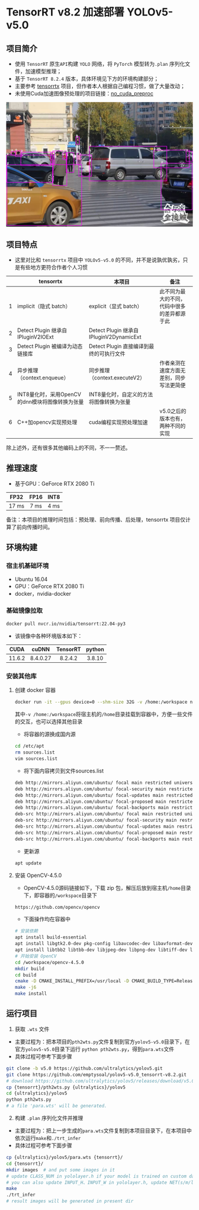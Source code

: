 # TensorRT v8.2 加速部署 YOLOv5-v5.0

## 项目简介

- 使用 `TensorRT` 原生`API`构建 `YOLO` 网络，将 `PyTorch` 模型转为`.plan` 序列化文件，加速模型推理；
- 基于 `TensorRT 8.2.4` 版本，具体环境见下方的环境构建部分；
- 主要参考 [tensorrtx](https://github.com/wang-xinyu/tensorrtx) 项目，但作者本人根据自己编程习惯，做了大量改动；
- 未使用Cuda加速图像预处理的项目链接：[no_cuda_preproc](https://github.com/emptysoal/TensorRT-v8-YOLOv5-v5.0/tree/cpp-preproc)

![](samples/_002.jpeg)

## 项目特点

- 这里对比和 `tensorrtx` 项目中 `YOLOv5-v5.0` 的不同，并不是说孰优孰劣，只是有些地方更符合作者个人习惯

|      | tensorrtx                                       | 本项目                                   | 备注                                         |
| ---- | ----------------------------------------------- | ---------------------------------------- | -------------------------------------------- |
| 1    | implicit（隐式 batch）                          | explicit（显式 batch）                   | 此不同为最大的不同，代码中很多的差异都源于此 |
| 2    | Detect Plugin 继承自 IPluginV2IOExt             | Detect Plugin 继承自 IPluginV2DynamicExt |                                              |
| 3    | Detect Plugin 被编译为动态链接库                | Detect Plugin 直接编译到最终的可执行文件 |                                              |
| 4    | 异步推理（context.enqueue）                     | 同步推理（context.executeV2）            | 作者亲测在速度方面无差别，同步写法更简便     |
| 5    | INT8量化时，采用OpenCV的dnn模块将图像转换为张量 | INT8量化时，自定义的方法将图像转换为张量 |                                            |
| 6    | C++加opencv实现预处理                           | cuda编程实现预处理加速                   | v5.0之后的版本也有，两种不同的实现           |

除上述外，还有很多其他编码上的不同，不一一赘述。

## 推理速度

- 基于GPU：GeForce RTX 2080 Ti

| FP32  | FP16 | INT8 |
| :---: | :--: | :--: |
| 17 ms | 7 ms | 4 ms |

备注：本项目的推理时间包括：预处理、前向传播、后处理，tensorrtx 项目仅计算了前向传播时间。

## 环境构建

### 宿主机基础环境

- Ubuntu 16.04
- GPU：GeForce RTX 2080 Ti
- docker，nvidia-docker

### 基础镜像拉取

```bash
docker pull nvcr.io/nvidia/tensorrt:22.04-py3
```

- 该镜像中各种环境版本如下：

|  CUDA  |  cuDNN   | TensorRT | python |
| :----: | :------: | :------: | :----: |
| 11.6.2 | 8.4.0.27 | 8.2.4.2  | 3.8.10 |

### 安装其他库

1. 创建 docker 容器

   ```bash
   docker run -it --gpus device=0 --shm-size 32G -v /home:/workspace nvcr.io/nvidia/tensorrt:22.04-py3 bash
   ```

   其中`-v /home:/workspace`将宿主机的`/home`目录挂载到容器中，方便一些文件的交互，也可以选择其他目录

   - 将容器的源换成国内源

   ```bash
   cd /etc/apt
   rm sources.list
   vim sources.list
   ```

   - 将下面内容拷贝到文件sources.list

   ```bash
   deb http://mirrors.aliyun.com/ubuntu/ focal main restricted universe multiverse
   deb http://mirrors.aliyun.com/ubuntu/ focal-security main restricted universe multiverse
   deb http://mirrors.aliyun.com/ubuntu/ focal-updates main restricted universe multiverse
   deb http://mirrors.aliyun.com/ubuntu/ focal-proposed main restricted universe multiverse
   deb http://mirrors.aliyun.com/ubuntu/ focal-backports main restricted universe multiverse
   deb-src http://mirrors.aliyun.com/ubuntu/ focal main restricted universe multiverse
   deb-src http://mirrors.aliyun.com/ubuntu/ focal-security main restricted universe multiverse
   deb-src http://mirrors.aliyun.com/ubuntu/ focal-updates main restricted universe multiverse
   deb-src http://mirrors.aliyun.com/ubuntu/ focal-proposed main restricted universe multiverse
   deb-src http://mirrors.aliyun.com/ubuntu/ focal-backports main restricted universe multiverse
   ```

   - 更新源

   ```bash
   apt update
   ```

2. 安装 OpenCV-4.5.0

   - OpenCV-4.5.0源码链接如下，下载 zip 包，解压后放到宿主机`/home`目录下，即容器的`/workspace`目录下

   ```bash
   https://github.com/opencv/opencv
   ```

   - 下面操作均在容器中

   ```bash
   # 安装依赖
   apt install build-essential
   apt install libgtk2.0-dev pkg-config libavcodec-dev libavformat-dev libswscale-dev
   apt install libtbb2 libtbb-dev libjpeg-dev libpng-dev libtiff-dev libdc1394-22-dev
   # 开始安装 OpenCV
   cd /workspace/opencv-4.5.0
   mkdir build
   cd build
   cmake -D CMAKE_INSTALL_PREFIX=/usr/local -D CMAKE_BUILD_TYPE=Release -D OPENCV_GENERATE_PKGCONFIG=ON -D OPENCV_ENABLE_NONFREE=True ..
   make -j6
   make install
   ```

## 运行项目

1. 获取 `.wts` 文件

- 主要过程为：把本项目的`pth2wts.py`文件复制到官方`yolov5-v5.0`目录下，在官方`yolov5-v5.0`目录下运行 `python pth2wts.py`，得到`para.wts`文件
- 具体过程可参考下面步骤

```bash
git clone -b v5.0 https://github.com/ultralytics/yolov5.git
git clone https://github.com/emptysoal/yolov5-v5.0_tensorrt-v8.2.git
# download https://github.com/ultralytics/yolov5/releases/download/v5.0/yolov5s.pt
cp {tensorrt}/pth2wts.py {ultralytics}/yolov5
cd {ultralytics}/yolov5
python pth2wts.py
# a file 'para.wts' will be generated.
```

2. 构建 `.plan` 序列化文件并推理

- 主要过程为：把上一步生成的`para.wts`文件复制到本项目目录下，在本项目中依次运行`make`和`./trt_infer`
- 具体过程可参考下面步骤

```bash
cp {ultralytics}/yolov5/para.wts {tensorrt}/
cd {tensorrt}/
mkdir images  # and put some images in it
# update CLASS_NUM in yololayer.h if your model is trained on custom dataset
# you can also update INPUT_H、INPUT_W in yololayer.h, update NET(s/m/l/x) in trt_infer.cpp
make
./trt_infer
# result images will be generated in present dir
```

